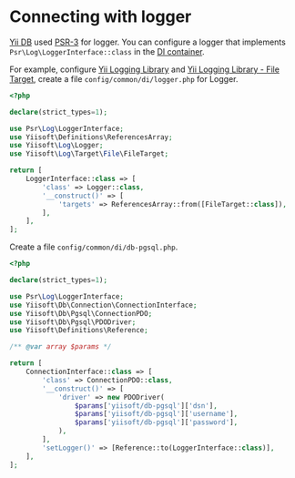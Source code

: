 # Connecting with logger

[Yii DB](https://github.com/yiisoft/db) used [PSR-3](https://www.php-fig.org/psr/psr-3/) for logger. You can configure a logger that implements `Psr\Log\LoggerInterface::class` in the [DI container](https://github.com/yiisoft/di).

For example, configure [Yii Logging Library](https://github.com/yiisoft/log) and [Yii Logging Library - File Target](https://github.com/yiisoft/log-target-file), create a file `config/common/di/logger.php` for Logger.

```php
<?php

declare(strict_types=1);

use Psr\Log\LoggerInterface;
use Yiisoft\Definitions\ReferencesArray;
use Yiisoft\Log\Logger;
use Yiisoft\Log\Target\File\FileTarget;

return [
    LoggerInterface::class => [
        'class' => Logger::class,
        '__construct()' => [
            'targets' => ReferencesArray::from([FileTarget::class]),
        ],
    ],
];
```

Create a file `config/common/di/db-pgsql.php`.

```php
<?php

declare(strict_types=1);

use Psr\Log\LoggerInterface;
use Yiisoft\Db\Connection\ConnectionInterface;
use Yiisoft\Db\Pgsql\ConnectionPDO;
use Yiisoft\Db\Pgsql\PDODriver;
use Yiisoft\Definitions\Reference;

/** @var array $params */

return [
    ConnectionInterface::class => [
        'class' => ConnectionPDO::class,
        '__construct()' => [
            'driver' => new PDODriver(
                $params['yiisoft/db-pgsql']['dsn'],
                $params['yiisoft/db-pgsql']['username'],
                $params['yiisoft/db-pgsql']['password'],
            ),
        ],
        'setLogger()' => [Reference::to(LoggerInterface::class)],        
    ],
];
```
